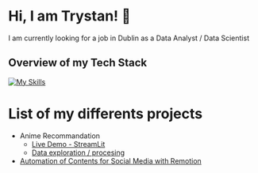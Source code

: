 # Hi, I am Trystan! 👋

I am currently looking for a job in Dublin as a Data Analyst / Data Scientist

## Overview of my Tech Stack
[![My Skills](https://skillicons.dev/icons?i=py,r,pytorch,gradle,sklearn,tensorflow)](https://skillicons.dev)

# List of my differents projects

- Anime Recommandation
  - [Live Demo - StreamLit](https://anime-recommandation-portfolio.streamlit.app/)
  - [Data exploration / procesing](https://www.kaggle.com/code/trystanmarissal/recommandation-for-animes)
- [Automation of Contents for Social Media with Remotion](https://wtrystan.github.io/automation_remotion)
